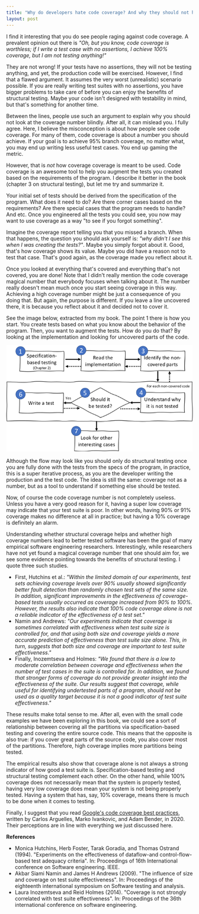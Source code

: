 ```yaml
---
title: "Why do developers hate code coverage? And why they should not hate it!"
layout: post
---
```


I find it interesting that you do see people raging against code coverage. A prevalent opinion out there is _"Oh, but you know, code coverage is worthless; if I write a test case with no assertions, I achieve 100% coverage, but I am not testing anything!"_ 

They are not wrong! If your tests have no assertions, they will not be testing anything, and yet, the production code will be exercised. However, I find that a flawed argument. It assumes the very worst (unrealistic) scenario possible. If you are really writing test suites with no assertions, you have bigger problems to take care of before you can enjoy the benefits of structural testing. Maybe your code isn't designed with testability in mind, but that's something for another time.

Between the lines, people use such an argument to explain why you should not look at the coverage number blindly. After all, it can mislead you. I fully agree. Here, I believe the misconception is about how people see code coverage. For many of them, code coverage is about a number you should achieve. If your goal is to achieve 95% branch coverage, no matter what, you may end up writing less useful test cases. You end up gaming the metric.  

However, that is _not_ how coverage coverage is meant to be used. Code coverage is an awesome tool to help you augment the tests you created based on the requirements of the program. I describe it better in the book (chapter 3 on structural testing), but let me try and summarize it. 

Your initial set of tests should be derived from the specification of the program. What does it need to do? Are there corner cases based on the requirements? Are there special cases that the program needs to handle? And etc. Once you engineered all the tests you could see, you now may want to use coverage as a way "to see if you forgot something".

Imagine the coverage report telling you that you missed a branch. When that happens, the question you should ask yourself is: _"why didn't I see this when I was creating the tests?"_. Maybe you simply forgot about it. Good, that's how coverage shows its value. Maybe you did have a reason not to test that case. That's good again, as the coverage made you reflect about it. 

Once you looked at everything that's covered and everything that's not covered, you are done! Note that I didn't really mention the code coverage magical number that everybody focuses when talking about it. The number really doesn't mean much once you start seeing coverage in this way. Achieving a high coverage number might be just a consequence of you doing that. But again, the purpose is different. If you leave a line uncovered there, it is because you reflect about it and decided not to cover it.

See the image below, extracted from my book. The point 1 there is how you start. You create tests based on what you know about the behavior of the program. Then, you want to augment the tests. How do you do that? By looking at the implementation and looking for uncovered parts of the code. 

![How structural testing and code coverage fit in the effective software testing way of working](assets/images/blog/systematic-structural-testing.png)

Although the flow may look like you should only do structural testing once you are fully done with the tests from the specs of the program, in practice, this is a super iterative process, as you are the developer writing the production and the test code. The idea is still the same: coverage not as a number, but as a tool to understand if something else should be tested.

Now, of course the code coverage number is not completely useless. Unless you have a very good reason for it, having a super low coverage may indicate that your test suite is poor. In other words, having 90% or 91% coverage makes no difference at all in practice; but having a 10% coverage is definitely an alarm.

Understanding whether structural coverage helps and whether high coverage numbers lead to better tested software has been the goal of many empirical software engineering researchers. Interestingly, while researchers have not yet found a magical coverage number that one should aim for, we see some evidence pointing towards the benefits of structural testing. I quote three such studies.

* First, Hutchins et al.: _"Within the limited domain of our experiments, test sets achieving coverage levels over 90% usually showed significantly better fault detection than randomly chosen test sets of the same size. In addition, significant improvements in the effectiveness of coverage-based tests usually occurred as coverage increased from 90% to 100%. However, the results also indicate that 100% code coverage alone is not a reliable indicator of the effectiveness of a test set."_
* Namin and Andrews: _"Our experiments indicate that coverage is sometimes correlated with effectiveness when test suite size is controlled for, and that using both size and coverage yields a more accurate prediction of effectiveness than test suite size alone. This, in turn, suggests that both size and coverage are important to test suite effectiveness."_
* Finally, Inozemtseva and Holmes: _"We found that there is a low to moderate correlation between coverage and effectiveness when the number of test cases in the suite is controlled for. In addition, we found that stronger forms of coverage do not provide greater insight into the effectiveness of the suite. Our results suggest that coverage, while useful for identifying undertested parts of a program, should not be used as a quality target because it is not a good indicator of test suite effectiveness."_

These results make total sense to me. After all, even with the small code examples we have been exploring in this book, we could see a sort of relationship between covering all the partitions via specification-based testing and covering the entire source code. This means that the opposite is also true: if you cover great parts of the source code, you also cover most of the partitions. Therefore, high coverage implies more partitions being tested.

The empirical results also show that coverage alone is not always a strong indicator of how good a test suite is. Specification-based testing and structural testing complement each other. On the other hand, while 100% coverage does not necessarily mean that the system is properly tested, having very low coverage does mean your system is not being properly tested. Having a system that has, say, 10% coverage, means there is much to be done when it comes to testing.

Finally, I suggest that you read [Google's code coverage best practices](https://testing.googleblog.com/2020/08/code-coverage-best-practices.html), written by Carlos Arguelles, Marko Ivankovic, and Adam Bender, in 2020. Their perceptions are in line with everything we just discussed here.

**References**

* Monica Hutchins, Herb Foster, Tarak Goradia, and Thomas Ostrand (1994). "Experiments on the effectiveness of dataflow-and control-flow-based test adequacy criteria". In: Proceedings of 16th International conference on Software engineering. IEEE.
* Akbar Siami Namin and James H Andrews (2009). "The influence of size and coverage on test suite effectiveness". In: Proceedings of the eighteenth international symposium on Software testing and analysis.
* Laura Inozemtseva and Reid Holmes (2014). "Coverage is not strongly correlated with test suite effectiveness". In: Proceedings of the 36th international conference on software engineering.
